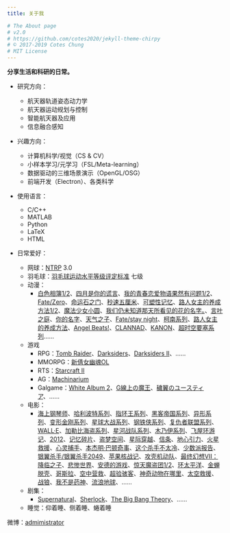 ```yaml
---
title: 关于我

# The About page
# v2.0
# https://github.com/cotes2020/jekyll-theme-chirpy
# © 2017-2019 Cotes Chung
# MIT License
---
```


**分享生活和科研的日常。**

- 研究方向：
  - 航天器轨道姿态动力学
  - 航天器运动规划与控制
  - 智能航天器及应用
  - 信息融合感知

- 兴趣方向：
  - 计算机科学/视觉（CS & CV）
  - 小样本学习/元学习（FSL/Meta-learning）
  - 数据驱动的三维场景演示（OpenGL/OSG）
  - 前端开发（Electron）、各类科学

- 使用语言：
  - C/C++
  - MATLAB
  - Python
  - LaTeX
  - HTML

- 日常爱好：
  - 网球：[NTRP](https://baike.baidu.com/item/NTRP) 3.0
  - 羽毛球：[羽毛球运动水平等级评定标准](https://baike.baidu.com/item/%E7%BE%BD%E6%AF%9B%E7%90%83%E8%BF%90%E5%8A%A8%E6%B0%B4%E5%B9%B3%E7%AD%89%E7%BA%A7%E8%AF%84%E5%AE%9A%E6%A0%87%E5%87%86) 七级
  - 动漫：
    - [白色相簿1/2](https://www.bilibili.com/bangumi/media/md3516)、[四月是你的谎言](https://www.bilibili.com/bangumi/media/md1699)、[我的青春恋爱物语果然有问题1/2](https://www.bilibili.com/bangumi/media/md1539)、[Fate/Zero](https://www.bilibili.com/bangumi/media/md1650)、[命运石之门](https://movie.douban.com/subject/4925398/)、[秒速五厘米](https://www.bilibili.com/bangumi/media/md2688)、[可塑性记忆](https://www.bilibili.com/bangumi/media/md1552)、[路人女主的养成方法1/2](https://www.bilibili.com/bangumi/media/md1512)、[魔法少女小圆](https://www.bilibili.com/bangumi/media/md2539)、[我们仍未知道那天所看见的花的名字。](https://www.bilibili.com/bangumi/media/md835)、[言叶之庭](https://www.bilibili.com/bangumi/media/md2546)、[你的名字](https://www.bilibili.com/bangumi/media/md12044)、[天气之子](https://www.bilibili.com/bangumi/media/md28228734)、[Fate/stay night](https://www.bilibili.com/bangumi/media/md1586)、[柯南系列](#1)、[路人女主的养成方法](https://www.bilibili.com/bangumi/media/md1512)、[Angel Beats!](https://www.bilibili.com/bangumi/media/md959)、[CLANNAD](https://www.bilibili.com/bangumi/media/md1177)、[KANON](https://www.bilibili.com/bangumi/media/md1375)、[超时空要塞系列](https://search.bilibili.com/all?keyword=%E8%B6%85%E6%97%B6%E7%A9%BA%E8%A6%81%E5%A1%9E)......
  - 游戏
    - RPG：[Tomb Raider](https://store.steampowered.com/sale/tomb-raider/)、[Darksiders](https://store.steampowered.com/app/50620/Darksiders/)、[Darksiders II](https://store.steampowered.com/app/388410/Darksiders_II_Deathinitive_Edition/)、......
    - MMORPG：[新倩女幽魂OL](http://xqn.163.com/)
    - RTS：[Starcraft II](https://sc2.blizzard.cn/)
    - AG：[Machinarium](https://store.steampowered.com/app/40700/Machinarium/)
    - Galgame：[White Album 2](https://baike.baidu.com/item/%E7%99%BD%E8%89%B2%E7%9B%B8%E7%B0%BF2)、[G線上の魔王](https://baike.baidu.com/item/G%E7%BA%BF%E4%B8%8A%E7%9A%84%E9%AD%94%E7%8E%8B)、[穢翼のユースティア](https://baike.baidu.com/item/%E7%A7%BD%E7%BF%BC%E7%9A%84%E5%B0%A4%E6%96%AF%E8%92%82%E5%A8%85)、......
  - 电影：
    - [海上钢琴师](https://movie.douban.com/subject/1292001/)、[哈利波特系列](https://search.douban.com/movie/subject_search?search_text=%E5%93%88%E5%88%A9%E6%B3%A2%E7%89%B9&)、[指环王系列](https://search.douban.com/movie/subject_search?search_text=%E6%8C%87%E7%8E%AF%E7%8E%8B)、[黑客帝国系列](https://search.douban.com/movie/subject_search?search_text=%E9%BB%91%E5%AE%A2%E5%B8%9D%E5%9B%BD)、[异形系列](https://search.douban.com/movie/subject_search?search_text=%E5%BC%82%E5%BD%A2&)、[变形金刚系列](https://search.douban.com/movie/subject_search?search_text=%E5%8F%98%E5%BD%A2%E9%87%91%E5%88%9A)、[星球大战系列](https://search.douban.com/movie/subject_search?search_text=%E6%98%9F%E7%90%83%E5%A4%A7%E6%88%98)、[钢铁侠系列](https://search.douban.com/movie/subject_search?search_text=%E9%92%A2%E9%93%81%E4%BE%A0)、[复仇者联盟系列](https://search.douban.com/movie/subject_search?search_text=%E5%A4%8D%E4%BB%87%E8%80%85%E8%81%94%E7%9B%9F)、[WALL·E](https://movie.douban.com/subject/2131459/)、[加勒比海盗系列](https://search.douban.com/movie/subject_search?search_text=%E5%8A%A0%E5%8B%92%E6%AF%94%E6%B5%B7%E7%9B%97)、[星河战队系列](https://search.douban.com/movie/subject_search?search_text=%E6%98%9F%E6%B2%B3%E6%88%98%E9%98%9F)、[木乃伊系列](https://search.douban.com/movie/subject_search?search_text=%E6%9C%A8%E4%B9%83%E4%BC%8A)、[飞屋环游记](https://movie.douban.com/subject/2129039/)、[2012](https://movie.douban.com/subject/3005875/)、[记忆碎片](https://movie.douban.com/subject/24826968/)、[盗梦空间](https://movie.douban.com/subject/3541415/)、[星际穿越](https://movie.douban.com/subject/1889243/)、[信条](https://movie.douban.com/subject/30444960/)、[地心引力](https://movie.douban.com/subject/3793783/)、[火星救援](https://movie.douban.com/subject/25864085/)、[心灵捕手](https://movie.douban.com/subject/1292656/)、[本杰明·巴顿奇事](https://movie.douban.com/subject/1485260/)、[这个杀手不太冷](https://movie.douban.com/subject/1295644/)、[少数派报告](https://movie.douban.com/subject/1297689/)、[银翼杀手/银翼杀手2049](https://search.douban.com/movie/subject_search?search_text=%E9%93%B6%E7%BF%BC%E6%9D%80%E6%89%8B)、[苹果核战记](https://movie.douban.com/subject/1308983/)、[攻壳机动队](https://www.bilibili.com/bangumi/media/md28229763)、[最终幻想VII：降临之子](https://www.bilibili.com/bangumi/media/md4720)、[悲惨世界](https://movie.douban.com/subject/6860160/)、[安德的游戏](https://movie.douban.com/subject/5323957/)、[惊天魔盗团1/2](https://movie.douban.com/subject/25662337/)、[环太平洋](https://movie.douban.com/subject/5323968/)、[金蝉脱壳](https://movie.douban.com/subject/3025447/)、[哥斯拉](https://movie.douban.com/subject/2063914/)、[空中营救](https://movie.douban.com/subject/10598440/)、[超验骇客](https://movie.douban.com/subject/10810745/)、[神奇动物在哪里](https://movie.douban.com/subject/25726614/)、[太空救援](https://movie.douban.com/subject/27073291/)、[战狼](https://movie.douban.com/subject/24753810/)、[我不是药神](https://movie.douban.com/subject/26752088/)、[流浪地球](https://movie.douban.com/subject/26266893/)、......
  - 剧集：
    - [Supernatural](https://baike.baidu.com/item/%E9%82%AA%E6%81%B6%E5%8A%9B%E9%87%8F)、[Sherlock](https://baike.baidu.com/item/%E7%A5%9E%E6%8E%A2%E5%A4%8F%E6%B4%9B%E5%85%8B)、[The Big Bang Theory](https://baike.baidu.com/item/%E7%94%9F%E6%B4%BB%E5%A4%A7%E7%88%86%E7%82%B8)、......
  - 睡觉：仰着睡、侧着睡、蜷着睡

微博：[admimistrator](https://weibo.com/admin1OO86)